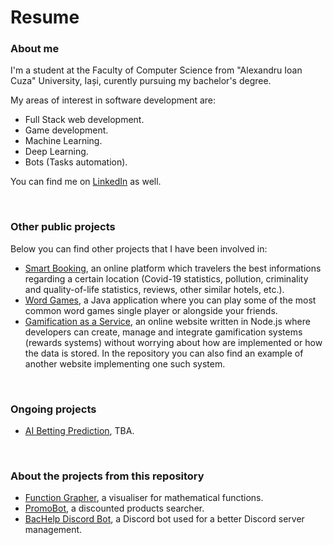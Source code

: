 # Resume
<!DOCTYPE html>
<html lang="en">
<head>
    <meta charset="UTF-8">
    <meta http-equiv="X-UA-Compatible" content="IE=edge">
    <meta name="viewport" content="width=device-width, initial-scale=1.0">
</head>
<body>
    <h3>About me</h3>
    <p>I'm a student at the Faculty of Computer Science from "Alexandru Ioan Cuza" University, Iași, curently pursuing my
bachelor's degree.</p>
    <p>My areas of interest in software development are:</p>
    <ul>
        <li>Full Stack web development.</li>
        <li>Game development.</li>
        <li>Machine Learning.</li>
        <li>Deep Learning.</li>
        <li>Bots (Tasks automation).</li>
    </ul>
    <p>You can find me on <a href="https://www.linkedin.com/in/ursu-alin-5a79531ab/">LinkedIn</a> as well.</p>
    <br>
    <h3>Other public projects</h3>
    <p>Below you can find other projects that I have been involved in:</p>
    <ul>
        <li><a href="https://github.com/StamateValentin/Smart-Booking">Smart Booking</a>, an online platform which travelers
the best informations regarding a certain location (Covid-19 statistics, pollution, criminality and quality-of-life statistics,
reviews, other similar hotels, etc.).</li>
        <li><a href="https://github.com/MarianIosub/Word-Games">Word Games</a>, a Java application where you can play some of 
the most common word games single player or alongside your friends.</li>
        <li><a href="https://github.com/ursualin7890/Gamification-as-a-Service">Gamification as a Service</a>, an online website written
in Node.js where developers can create, manage and integrate gamification systems (rewards systems) without worrying about how are implemented
or how the data is stored. In the repository you can also find an example of another website implementing one such system.</li>
    </ul>
    <br>
    <h3>Ongoing projects</h3>
    <ul>
        <li><a href="https://github.com/ursualin7890/AI-Betting-Prediction">AI Betting Prediction</a>, TBA.</li>
    </ul>
    <br>
    <h3>About the projects from this repository</h3>
    <ul>
        <li><a href="https://github.com/ursualin7890/resume/tree/master/Function%20Grapher">Function Grapher</a>, a visualiser for
mathematical functions.</li>
        <li><a href="https://github.com/ursualin7890/resume/tree/master/PromoBot">PromoBot</a>, a discounted products searcher.</li>
        <li><a href="https://github.com/ursualin7890/resume/tree/master/BacHelp%20Discord%20Bot">BacHelp Discord Bot</a>, a Discord bot used for a
better Discord server management.</li>
    </ul>
</body>